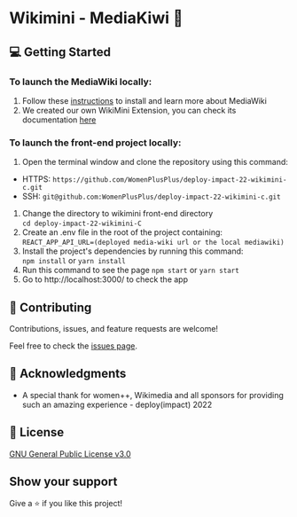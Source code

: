 # Wikimini - MediaKiwi 🥝

## :computer: Getting Started

### To launch the MediaWiki locally:
1. Follow these [instructions](./mediawiki/Application/Readme.md) to install and learn more about MediaWiki
2. We created our own WikiMini Extension, you can check its documentation [here](./mediawiki/Application/extensions/WikiMiniExtension)
 
### To launch the front-end project locally:

1. Open the terminal window and clone the repository using this command:

- HTTPS: `https://github.com/WomenPlusPlus/deploy-impact-22-wikimini-c.git`
- SSH: `git@github.com:WomenPlusPlus/deploy-impact-22-wikimini-c.git`

1. Change the directory to wikimini front-end directory  
`cd deploy-impact-22-wikimini-C`
2. Create an .env file in the root of the project containing:
  `REACT_APP_API_URL=(deployed media-wiki url or the local mediawiki)`
3. Install the project's dependencies by running this command:   
`npm install` or `yarn install`
4. Run this command to see the page `npm start` or `yarn start`
5. Go to http://localhost:3000/ to check the app

## 🤝 Contributing

Contributions, issues, and feature requests are welcome!

Feel free to check the [issues page](./issues).

##

## :tada: Acknowledgments

- A special thank for women++, Wikimedia and all sponsors for providing such an amazing experience - deploy(impact) 2022

## 📝 License
[GNU General Public License v3.0](https://github.com/WomenPlusPlus/deploy-impact-22-wikimini-c/blob/development/LICENSE)

## Show your support

Give a ⭐️ if you like this project!
